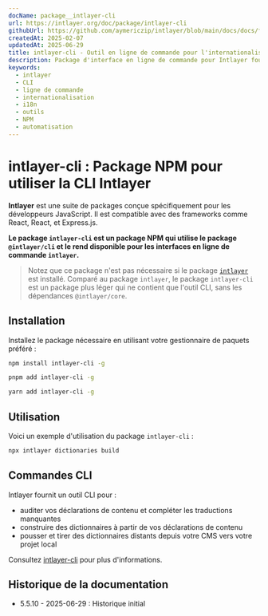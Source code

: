 ```yaml
---
docName: package__intlayer-cli
url: https://intlayer.org/doc/package/intlayer-cli
githubUrl: https://github.com/aymericzip/intlayer/blob/main/docs/docs/fr/packages/intlayer-cli/index.md
createdAt: 2025-02-07
updatedAt: 2025-06-29
title: intlayer-cli - Outil en ligne de commande pour l'internationalisation
description: Package d'interface en ligne de commande pour Intlayer fournissant des outils pour gérer les traductions, construire des dictionnaires et automatiser les flux de travail d'internationalisation.
keywords:
  - intlayer
  - CLI
  - ligne de commande
  - internationalisation
  - i18n
  - outils
  - NPM
  - automatisation
---
```


# intlayer-cli : Package NPM pour utiliser la CLI Intlayer

**Intlayer** est une suite de packages conçue spécifiquement pour les développeurs JavaScript. Il est compatible avec des frameworks comme React, React, et Express.js.

**Le package `intlayer-cli` est un package NPM qui utilise le package `@intlayer/cli` et le rend disponible pour les interfaces en ligne de commande `intlayer`.**

> Notez que ce package n'est pas nécessaire si le package [`intlayer`](https://github.com/aymericzip/intlayer/tree/main/docs/fr/packages/intlayer/index.md) est installé. Comparé au package `intlayer`, le package `intlayer-cli` est un package plus léger qui ne contient que l'outil CLI, sans les dépendances `@intlayer/core`.

## Installation

Installez le package nécessaire en utilisant votre gestionnaire de paquets préféré :

```bash packageManager="npm"
npm install intlayer-cli -g
```

```bash packageManager="pnpm"
pnpm add intlayer-cli -g
```

```bash packageManager="yarn"
yarn add intlayer-cli -g
```

## Utilisation

Voici un exemple d'utilisation du package `intlayer-cli` :

```bash
npx intlayer dictionaries build
```

## Commandes CLI

Intlayer fournit un outil CLI pour :

- auditer vos déclarations de contenu et compléter les traductions manquantes
- construire des dictionnaires à partir de vos déclarations de contenu
- pousser et tirer des dictionnaires distants depuis votre CMS vers votre projet local

Consultez [intlayer-cli](https://github.com/aymericzip/intlayer/blob/main/docs/docs/fr/intlayer_cli.md) pour plus d'informations.

## Historique de la documentation

- 5.5.10 - 2025-06-29 : Historique initial
